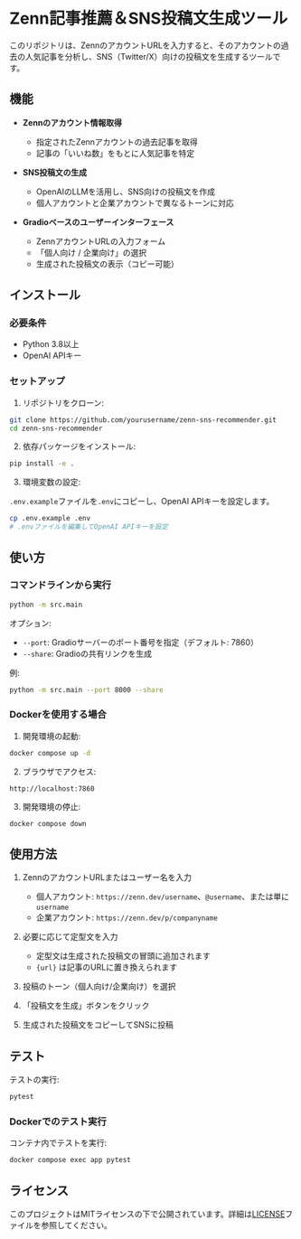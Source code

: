 # Zenn記事推薦＆SNS投稿文生成ツール

このリポジトリは、ZennのアカウントURLを入力すると、そのアカウントの過去の人気記事を分析し、SNS（Twitter/X）向けの投稿文を生成するツールです。

## 機能

- **Zennのアカウント情報取得**
  - 指定されたZennアカウントの過去記事を取得
  - 記事の「いいね数」をもとに人気記事を特定

- **SNS投稿文の生成**
  - OpenAIのLLMを活用し、SNS向けの投稿文を作成
  - 個人アカウントと企業アカウントで異なるトーンに対応

- **Gradioベースのユーザーインターフェース**
  - ZennアカウントURLの入力フォーム
  - 「個人向け / 企業向け」の選択
  - 生成された投稿文の表示（コピー可能）

## インストール

### 必要条件

- Python 3.8以上
- OpenAI APIキー

### セットアップ

1. リポジトリをクローン:

```bash
git clone https://github.com/yourusername/zenn-sns-recommender.git
cd zenn-sns-recommender
```

2. 依存パッケージをインストール:

```bash
pip install -e .
```

3. 環境変数の設定:

`.env.example`ファイルを`.env`にコピーし、OpenAI APIキーを設定します。

```bash
cp .env.example .env
# .envファイルを編集してOpenAI APIキーを設定
```

## 使い方

### コマンドラインから実行

```bash
python -m src.main
```

オプション:
- `--port`: Gradioサーバーのポート番号を指定（デフォルト: 7860）
- `--share`: Gradioの共有リンクを生成

例:
```bash
python -m src.main --port 8000 --share
```

### Dockerを使用する場合

1. 開発環境の起動:

```bash
docker compose up -d
```

2. ブラウザでアクセス:

```
http://localhost:7860
```

3. 開発環境の停止:

```bash
docker compose down
```

## 使用方法

1. ZennのアカウントURLまたはユーザー名を入力
   - 個人アカウント: `https://zenn.dev/username`、`@username`、または単に`username`
   - 企業アカウント: `https://zenn.dev/p/companyname`

2. 必要に応じて定型文を入力
   - 定型文は生成された投稿文の冒頭に追加されます
   - `{url}` は記事のURLに置き換えられます

3. 投稿のトーン（個人向け/企業向け）を選択

4. 「投稿文を生成」ボタンをクリック

5. 生成された投稿文をコピーしてSNSに投稿

## テスト

テストの実行:

```bash
pytest
```

### Dockerでのテスト実行

コンテナ内でテストを実行:

```bash
docker compose exec app pytest
```

## ライセンス

このプロジェクトはMITライセンスの下で公開されています。詳細は[LICENSE](LICENSE)ファイルを参照してください。
